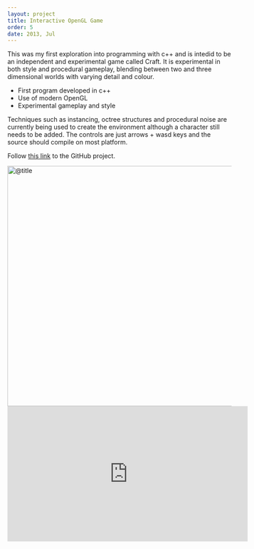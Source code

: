 ```yaml
---
layout: project
title: Interactive OpenGL Game
order: 5
date: 2013, Jul
---
```


This was my first exploration into programming with c++ and is intedid to be an independent and experimental game called Craft. It is experimental in both style and procedural gameplay, blending between two and three dimensional worlds with varying detail and colour.

- First program developed in c++
- Use of modern OpenGL
- Experimental gameplay and style

Techniques such as instancing, octree structures and procedural noise are currently being used to create the environment although a character still needs to be added. The controls are just arrows + wasd keys and the source should compile on most platform.

Follow [this link](https://github.com/joshbainbridge/craft-game) to the GitHub project.

<p id="media">
<img src="@path/game_screenshot.jpg" alt="@title" width="540px">
<iframe src="https://player.vimeo.com/video/125956590?color=ffffff&title=0&byline=0&portrait=0" width="540" height="304" frameborder="0" webkitallowfullscreen mozallowfullscreen allowfullscreen></iframe>
</p>